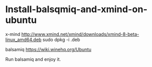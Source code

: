 # Install-balsqmiq-and-xmind-on-ubuntu
x-mind
http://www.xmind.net/xmind/downloads/xmind-8-beta-linux_amd64.deb
sudo dpkg -i .deb

balsamiq
https://wiki.winehq.org/Ubuntu

Run balsamiq and enjoy it.



